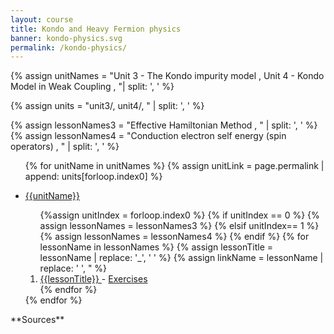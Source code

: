```yaml
---
layout: course
title: Kondo and Heavy Fermion physics
banner: kondo-physics.svg
permalink: /kondo-physics/
---
```

{% assign unitNames = "Unit 3 - The Kondo impurity model , Unit 4 - Kondo Model in Weak Coupling , "| split: ', ' %}

{% assign units = "unit3/, unit4/, " | split: ', ' %}

{% assign lessonNames3 = "Effective Hamiltonian Method , " | split: ', ' %}
{% assign lessonNames4 = "Conduction electron self energy (spin operators) , " | split: ', ' %}
<ul>

{% for unitName in unitNames %}
{% assign unitLink = page.permalink | append: units[forloop.index0] %}
<li>  <a class="page-link" href="{{unitLink}}"> {{unitName}} </a> </li>
<ol> {%assign unitIndex = forloop.index0 %}
{% if unitIndex == 0 %} {% assign lessonNames = lessonNames3 %}
{% elsif unitIndex== 1 %} {% assign lessonNames = lessonNames4 %}
{% endif %}
{% for lessonName in lessonNames %}
{% assign lessonTitle = lessonName | replace:  '_', ' ' %}
{% assign linkName = lessonName | replace: ' ', " %}
<li> <a class = "page-link" href = "{{ linkName | prepend: units[unitIndex] | prepend: current_page.permalink }}"> {{lessonTitle}} </a> - <a class = "page-link" href = "{{ linkName | prepend: units[unitIndex] | prepend: current_page.permalink | append: "-exercises" }}"> Exercises </a> </li>
{% endfor %}
</ol>
{% endfor %}
</ul>
**Sources**
